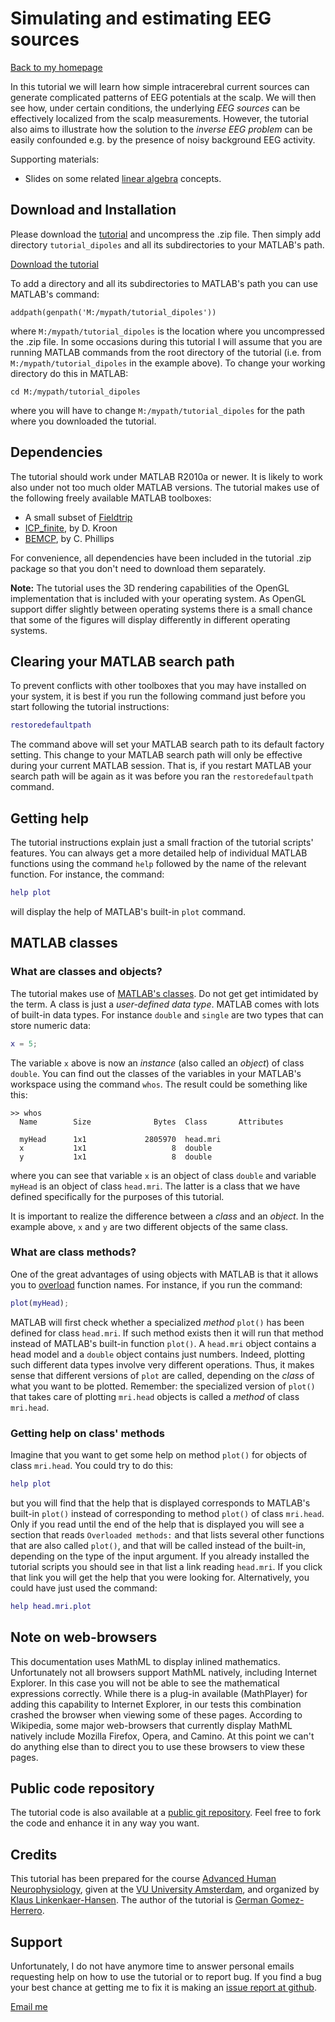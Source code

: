 Simulating and estimating EEG sources
============

[Back to my homepage][homepage]


In this tutorial we will learn how simple intracerebral current sources can 
generate complicated patterns of EEG potentials at the scalp.
We will then see how, under certain conditions, the underlying
_EEG sources_ can be effectively localized from the scalp measurements. 
However, the tutorial also aims to illustrate how the solution to 
the _inverse EEG problem_ can be easily confounded e.g. by the presence of 
noisy background EEG activity. 

Supporting materials:

* Slides on some related [linear algebra][linalg] concepts.


[linalg]: https://speakerdeck.com/germangh/fundamentals-of-linear-algebra-for-neuroscientists


## Download and Installation

Please download the [tutorial][tutorial_dipoles] and uncompress the .zip
 file. Then simply add directory `tutorial_dipoles` and all its 
subdirectories to your MATLAB's path. 

[Download the tutorial][tutorial_dipoles]

[tutorial_dipoles]: http://github.com/germangh/tutorial_dipoles/archive/master.zip

To add a directory and all its subdirectories to MATLAB's path you can use
MATLAB's command:

	addpath(genpath('M:/mypath/tutorial_dipoles'))

where `M:/mypath/tutorial_dipoles` is the location where you uncompressed
the .zip file. In some occasions during this tutorial I will assume that
you are running MATLAB commands from the root directory of the tutorial 
(i.e. from `M:/mypath/tutorial_dipoles` in the example above). To change your
working directory do this in MATLAB:

	cd M:/mypath/tutorial_dipoles
	
where you will have to change `M:/mypath/tutorial_dipoles` for the path where
you downloaded the tutorial.


## Dependencies

The tutorial should work under MATLAB R2010a or newer. It is likely to work
also under not too much older MATLAB versions. The tutorial makes use of the
following freely available MATLAB toolboxes:

* A small subset of [Fieldtrip][fieldtrip]
* [ICP_finite][icp_finite], by D. Kroon 
* [BEMCP][fieldtrip], by C. Phillips

[fieldtrip]: http://fieldtrip.fcdonders.nl/
[icp_finite]: http://www.mathworks.nl/matlabcentral/fileexchange/24301-finite-iterative-closest-point


For convenience, all dependencies have been included in the tutorial 
.zip package so that you don't need to download them separately.


__Note:__ The tutorial uses the 3D rendering capabilities of the OpenGL 
implementation that is included with your operating system. As OpenGL 
support differ slightly between operating systems there is a small chance
that some of the figures will display differently in different operating 
systems. 


## Clearing your MATLAB search path

To prevent conflicts with other toolboxes that you may have installed on your 
system, it is best if you run the following command just before you start 
following the tutorial instructions:

````matlab
restoredefaultpath
````

The command above will set your MATLAB search path to its default factory 
setting. This change to your MATLAB search path will only be effective during
your current MATLAB session. That is, if you restart MATLAB your search path 
will be again as it was before you ran the `restoredefaultpath` command.


## Getting help

The tutorial instructions explain just a small fraction of the 
tutorial scripts' features. You can always get a more detailed help of 
individual MATLAB functions using the command `help` followed by the
name of the relevant function. For instance, the command:

````matlab
help plot
````

will display the help of MATLAB's built-in `plot` command. 

## MATLAB classes

### What are classes and objects? 

The tutorial makes use of [MATLAB's classes][matlab-classes]. Do not get get
intimidated by the term. A class is just a _user-defined data type_. MATLAB 
comes with lots of built-in data types. For instance `double` and `single`
are two types that can store numeric data:

````matlab
x = 5;
````

The variable `x` above is now an _instance_ (also called 
an _object_) of class `double`. You can find out the classes of the variables
in your MATLAB's workspace using the command `whos`. The result could be
something like this:


	>> whos
	  Name        Size              Bytes  Class       Attributes

	  myHead      1x1             2805970  head.mri              
	  x           1x1                   8  double                
	  y           1x1                   8  double              

[matlab-classes]: http://www.mathworks.nl/help/techdoc/matlab_oop/brh2rgw.html

where you can see that variable `x` is an object of class `double` and variable
`myHead` is an object of class `head.mri`. The latter is a class that we 
have defined specifically for the purposes of this tutorial. 

It is important to realize the difference between a _class_ and an _object_. 
In the example above, `x` and `y` are two different objects of the same class.

### What are class methods?

One of the great advantages of using objects with MATLAB is that it allows you
to [overload][overloading] function names. For instance, if you run the 
command:

````matlab
plot(myHead);
````	
	

[overloading]: http://en.wikipedia.org/wiki/Function_overloading

MATLAB will first check whether a specialized _method_ `plot()` has been defined
 for class `head.mri`. If such method exists then it will run that method
 instead of MATLAB's built-in function `plot()`. A `head.mri` object contains a 
head model and a `double` object contains just numbers. Indeed, plotting such
 different data types involve very different operations. Thus, it makes sense
that different versions of `plot` are called, depending on the _class_ of what
 you want to be plotted. Remember: the specialized version of `plot()` that
 takes care of plotting `mri.head` objects is called a _method_ of class 
 `mri.head`.
 
### Getting help on class' methods

Imagine that you want to get some help on method `plot()` for objects of class
`mri.head`. You could try to do this:

````matlab
help plot
````

but you will find that the help that is displayed corresponds to MATLAB's 
built-in `plot()` instead of corresponding to method `plot()` of class 
`mri.head`. Only if you read until the end of the help that is displayed you
will see a section that reads `Overloaded methods:` and that lists several
other functions that are also called `plot()`, and that will be called 
instead of the built-in, depending on the type of the input argument. 
If you already installed the tutorial scripts you should see in that list
a link reading `head.mri`. If you click that link you will get the help that
you were looking for. Alternatively, you could have just used the command:

````matlab
help head.mri.plot
````

## Note on web-browsers

This documentation uses MathML to display inlined mathematics. Unfortunately
 not all browsers support MathML natively, including Internet Explorer. In this
 case you will not be able to see the mathematical expressions correctly.
 While there is a plug-in available (MathPlayer) for adding this capability
 to Internet Explorer, in our tests this combination crashed the browser when
 viewing some of these pages. According to Wikipedia, some major web-browsers
 that currently display MathML natively include Mozilla Firefox, Opera, and
 Camino. At this point we can't do anything else than to direct you to use 
 these browsers to view these pages.	

## Public code repository

The tutorial code is also available at a [public git repository][git_repo]. Feel free 
to fork the code and enhance it in any way you want.

[git_repo]: http://github.com/germangh/tutorial_dipoles


## Credits

This tutorial has been prepared for the course [Advanced Human Neurophysiology][ahn],
 given at the [VU University Amsterdam][vu], and organized by 
[Klaus Linkenkaer-Hansen][klaus]. The author of the tutorial is 
[German Gomez-Herrero][homepage]. 

[ahn]: http://www.nbtwiki.net/doku.php?id=courses:advanced_human_neurophysiology#.TtOOWvJ7eUM
[vu]: http://www.vu.nl/en/
[klaus]: http://www.bio.vu.nl/enf/linkenkaer/


## Support 

Unfortunately, I do not have anymore time to answer personal emails requesting 
help on how to use the tutorial or to report bug. If you find a bug your best 
chance at getting me to fix it is making an [issue report at github][github-bugs].

[github-bugs]: http://github.com/germangh/tutorial_dipoles/issues
[Email me][homepage]

[homepage]: http://germangh.com 








	







